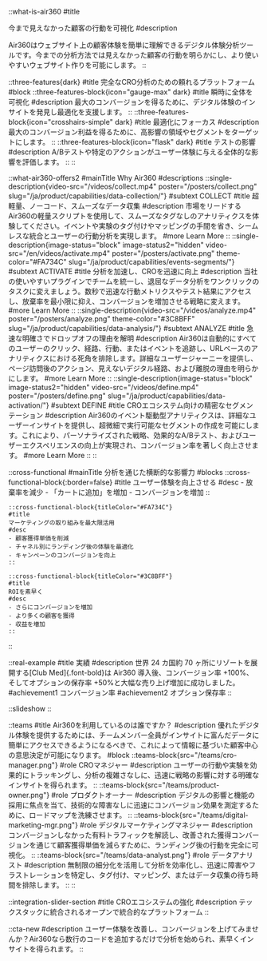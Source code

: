 ::what-is-air360
#title
<!-- 不透明なユーザーの行動を可視化する -->
今まで見えなかった顧客の行動を可視化
#description
<!-- Air360はウェブサイト上の顧客体験を分析するツールです。今までのツールや分析方法ではわからなかったユーザーの行動を明らかにし、ユーザーフレンドリーなウェブサイトの作成をサポートします。 -->
<!-- なぜ購入しなかったの？なぜ離脱してしまったの？今の分析方法で答えは見つかりますか？ -->
Air360はウェブサイト上の顧客体験を簡単に理解できるデジタル体験分析ツールです。今までの分析方法では見えなかった顧客の行動を明らかにし、より使いやすいウェブサイト作りを可能にします。
::

::three-features{dark}
#title
完全なCRO分析のための頼れるプラットフォーム
#block
    ::three-features-block{icon="gauge-max" dark}
    #title
    瞬時に全体を可視化
    #description
    最大のコンバージョンを得るために、デジタル体験のインサイトを発見し最適化を支援します。
    ::
    ::three-features-block{icon="crosshairs-simple" dark}
    #title
    最適化にフォーカス
    #description
    最大のコンバージョン利益を得るために、高影響の領域やセグメントをターゲットにします。
    ::
    ::three-features-block{icon="flask" dark}
    #title
    テストの影響
    #description
    A/Bテストや特定のアクションがユーザー体験に与える全体的な影響を評価します。
    ::
::

::what-air360-offers2
#mainTitle
Why Air360
#descriptions
    ::single-description{video-src="/videos/collect.mp4" poster="/posters/collect.png" slug="/ja/product/capabilities/data-collection/"}
    #subtext
    COLLECT
    #title
    超軽量、ノーコード、スムーズなデータ収集
    #description
    市場をリードするAir360の軽量スクリプトを使用して、スムーズなタグなしのアナリティクスを体験してください。イベントや実験のタグ付けやマッピングの手間を省き、シームレスな統合とユーザーの行動分析を実現します。
    #more
    Learn More
    ::
    ::single-description{image-status="block" image-status2="hidden" video-src="/en/videos/activate.mp4" poster="/posters/activate.png" theme-color="#FA734C" slug="/ja/product/capabilities/events-segments/"}
    #subtext
    ACTIVATE
    #title
    分析を加速し、CROを迅速に向上
    #description
    当社の使いやすいプラグインでチームを統一し、退屈なデータ分析をワンクリックのタスクに変えましょう。数秒で迅速な行動メトリクスやテスト結果にアクセスし、放棄率を最小限に抑え、コンバージョンを増加させる戦略に変えます。
    #more
    Learn More
    ::
    ::single-description{video-src="/videos/analyze.mp4" poster="/posters/analyze.png" theme-color="#3C8BFF" slug="/ja/product/capabilities/data-analysis/"}
    #subtext
    ANALYZE
    #title
    急速な明確さでドロップオフの理由を解明
    #description
    Air360は自動的にすべてのユーザーのクリック、経路、行動、またはイベントを追跡し、URLベースのアナリティクスにおける死角を排除します。詳細なユーザージャーニーを提供し、ページ訪問後のアクション、見えないデジタル経路、および離脱の理由を明らかにします。
    #more
    Learn More
    ::
    ::single-description{image-status="block" image-status2="hidden" video-src="/videos/define.mp4" poster="/posters/define.png" slug="/ja/product/capabilities/data-activation/"}
    #subtext
    DEFINE
    #title
    CROエコシステム向けの精密なセグメンテーション
    #description
    Air360のイベント駆動型アナリティクスは、詳細なユーザーインサイトを提供し、超微細で実行可能なセグメントの作成を可能にします。これにより、パーソナライズされた戦略、効果的なA/Bテスト、およびユーザーエクスペリエンスの向上が実現され、コンバージョン率を著しく向上させます。
    #more
    Learn More
    ::
::

::cross-functional
#mainTitle
分析を通じた横断的な影響力
#blocks
    ::cross-functional-block{:border=false}
    #title
    ユーザー体験を向上させる
    #desc
    - 放棄率を減少
    - 「カートに追加」を増加
    - コンバージョンを増加
    ::

    ::cross-functional-block{titleColor="#FA734C"}
    #title
    マーケティングの取り組みを最大限活用
    #desc
    - 顧客獲得単価を削減
    - チャネル別にランディング後の体験を最適化
    - キャンペーンのコンバージョンを向上
    ::

    ::cross-functional-block{titleColor="#3C8BFF"}
    #title
    ROIを素早く
    #desc
    - さらにコンバージョンを増加
    - より多くの顧客を獲得
    - 収益を増加
    ::
::

::real-example
#title
実績
#description
世界 24 カ国約 70 ヶ所にリゾートを展開する[Club Med]{.font-bold}は Air360 導入後、コンバージョン率 +100%、そしてオプションの保存率 +50%と大幅な売り上げ増加に成功しました。
#achievement1
コンバージョン率
#achievement2
オプション保存率
::

<!-- ::four-features2
#title 
UXアナリティクスを超えて
#desc1
Build your CRO Roadmap with Air360 experts as your extended team
#desc2
Collaborate with our expert team to maximize insights and boost your CRO efforts.

#block
    ::four-features2-block{icon="toolbox"}
    #title
    Custom Onboarding
    #desc
    Tailored to your existing data & challenges, guiding you in UX analysis.
    ::
    ::four-features2-block{icon="handshake-angle"}
    #title
    Ongoing CRO Workshops
    #desc
    Regular sessions with your CRO specialist to co-create your roadmap and prioritize impactful optimizations.
    ::
    ::four-features2-block{icon="user-shakespeare"}
    #title
    Dedicated CRO specialist
    #desc
    Scale optimization with a dedicated manager guiding your team from onboarding to success.
    ::
    ::four-features2-block{icon="headset"}
    #title
    Rapid Technical Support
    #desc
    Swift, responsive support tailored to your analytics requirements.
    ::
:: -->

::slideshow
::

::teams
#title
Air360を利用しているのは誰ですか？
#description
優れたデジタル体験を提供するためには、チームメンバー全員がインサイトに富んだデータに簡単にアクセスできるようになるべきで、これによって情報に基づいた顧客中心の意思決定が可能になります。
#block
    ::teams-block{src="/teams/cro-manager.png"}
    #role
    CROマネジャー
    #description
    ユーザーの行動や実験を効果的にトラッキングし、分析の複雑さなしに、迅速に戦略の影響に対する明確なインサイトを得られます。
    ::
    ::teams-block{src="/teams/product-owner.png"}
    #role
    プロダクトオーナー
    #description
    デジタルの影響と機能の採用に焦点を当て、技術的な障害なしに迅速にコンバージョン効果を測定するために、ロードマップを洗練させます。
    ::
    ::teams-block{src="/teams/digital-marketing-mgr.png"}
    #role
    デジタルマーケティング<span class="inline-block">マネジャー</span>
    #description
    コンバージョンしなかった有料トラフィックを解読し、改善された獲得コンバージョンを通じて顧客獲得単価を減らすために、ランディング後の行動を完全に可視化。
    ::
    ::teams-block{src="/teams/data-analyst.png"}
    #role
    データアナリスト
    #description
    無制限の細分化を活用して分析を効率化し、迅速に障害やフラストレーションを特定し、タグ付け、マッピング、またはデータ収集の待ち時間を排除します。
    ::
::

::integration-slider-section
#title
CROエコシステムの強化
#description
テックスタックに統合されるオープンで統合的なプラットフォーム
::

::cta-new
#description
ユーザー体験を改善し、コンバージョンを上げてみませんか？Air360なら数行のコードを追加するだけで分析を始められ、素早くインサイトを得られます。
::
